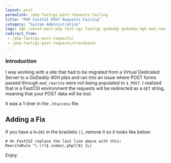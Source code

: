 ```yaml
---
layout: post
permalink: /php-fastcgi-post-requests-failing
title: "PHP FastCGI POST Requests Failing"
category: "System Administration"
tags: 4gh cannot-post-php fast-cgi fastcgi godaddy godaddy-4gh mod_rewrite php php-post-not-working post-not-working wordpress
redirect_from:
 - /php-fastcgi-post-requests/
 - /php-fastcgi-post-requests/trackback/
---
```


### Introduction
I was working with a site that had to be migrated from a Virtual Dedicated Server to a GoDaddy 4GH plan and ran into an issue where POST forms passed through `mod_rewrite` were not being populated to `$_POST`. I realized that in a FastCGI environment the requests will be redirected as a `GET` string, meaning that your POST data will be lost.

It was a 1-liner in the `.htaccess` file.

## Adding a Fix
If you have a `R=301` in the brackets `[]`, remove it so it looks like below:

    # On FastCGI replace the last line above with this: 
    RewriteRule ^(.\*)$ index\.php?/$1 [L] 

Enjoy.